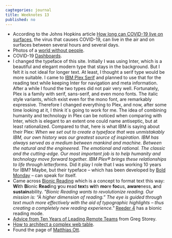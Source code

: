 ```yaml
---
cagtegories: journal
title: Weeknotes 13
published: no
---
```

- According to the Johns Hopkins article [How long can COVID-19 live on surfaces](https://hub.jhu.edu/2020/03/20/sars-cov-2-survive-on-surfaces/), the virus that causes COVID-19, can live in the air and on surfaces between several hours and several days. 
- Photos of a [world without people](https://twitter.com/jasonyanowitz/status/1242200911100993536?s=21).
- COVID-19 [Dashboards](https://covid19dashboards.com).
- I changed the typeface of this site. Initially I was using Inter, which is a beautiful and elegant modern type that stays in the background. But I felt it is not ideal for longer text. At least, I thought a serif type would be more suitable. I came to [IBM Plex Serif](https://www.ibm.com/plex/) and planned to use that for the reading text while keeping Inter for navigation and meta information. After a while I found the two types did not pair very well. Fortunately, Plex is a family with serif, sans-serif, and even mono fonts. The italic style variants, which exist even for the mono font, are remarkably expressive. Therefore I changed everything to Plex, and now, after some time looking at it, I think it´s going to work for me. The idea of combining humanity and technology in Plex can be noticed when comparing with Inter, which is elegant to an extent one could name antiseptic, but at least rationalized. Compared to that, here is what IBM is saying about their Plex: *When we set out to create a typeface that was unmistakably IBM, our own history was our greatest source of inspiration. IBM has always served as a medium between mankind and machine. Between the natural and the engineered. The emotional and rational. The classic and the cutting-edge. Our most important job is to help humanity and technology move forward together. IBM Plex® brings these relationships to life through letterforms.* Did it play I role that I was working 10 years for IBM? Maybe, but their typeface – which has been developed by [Bold Monday](https://www.boldmonday.com/custom/ibm/) – can speak for itself.
- Came across [Bionic Reading](https://bionic-reading.com/en/en-insight/) which is a concept to format text this way: **Wi**th **Bi**onic **Read**ing **y**ou **r**ead **tex**ts **wi**th **mo**re **foc**us, **aware**ness, **a**nd **sustain**ability. *"Bionic Reading wants to revolutionize reading. Our mission is: “A higher dimension of reading.” The eye is guided through text much more effectively with the aid of typographic highlights – thus creating a completely new reading experience."* [Reeder 4](https://reederapp.com) has a bionic reading mode.
- [Advice from Ten Years of Leading Remote Teams](https://airbagindustries.com/advice-from-ten-years-of-leading-remote-teams/) from Greg Storey.
- [How to architect a complex web table](https://www.smashingmagazine.com/2019/02/complex-web-tables/).
- Found the page of [Matthias Ott](https://matthiasott.com).
